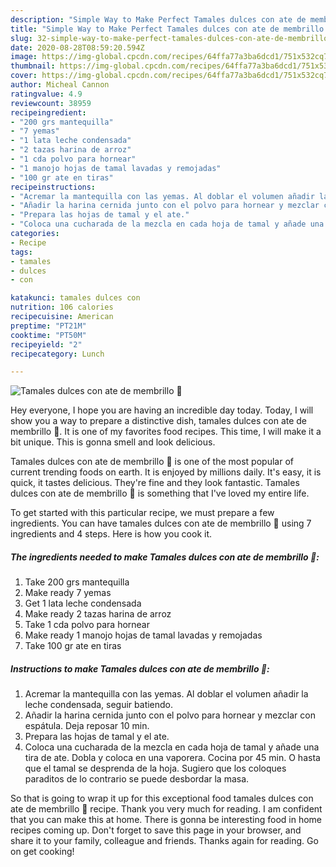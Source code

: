 ```yaml
---
description: "Simple Way to Make Perfect Tamales dulces con ate de membrillo 🍬"
title: "Simple Way to Make Perfect Tamales dulces con ate de membrillo 🍬"
slug: 32-simple-way-to-make-perfect-tamales-dulces-con-ate-de-membrillo
date: 2020-08-28T08:59:20.594Z
image: https://img-global.cpcdn.com/recipes/64ffa77a3ba6dcd1/751x532cq70/tamales-dulces-con-ate-de-membrillo-🍬-foto-principal.jpg
thumbnail: https://img-global.cpcdn.com/recipes/64ffa77a3ba6dcd1/751x532cq70/tamales-dulces-con-ate-de-membrillo-🍬-foto-principal.jpg
cover: https://img-global.cpcdn.com/recipes/64ffa77a3ba6dcd1/751x532cq70/tamales-dulces-con-ate-de-membrillo-🍬-foto-principal.jpg
author: Micheal Cannon
ratingvalue: 4.9
reviewcount: 38959
recipeingredient:
- "200 grs mantequilla"
- "7 yemas"
- "1 lata leche condensada"
- "2 tazas harina de arroz"
- "1 cda polvo para hornear"
- "1 manojo hojas de tamal lavadas y remojadas"
- "100 gr ate en tiras"
recipeinstructions:
- "Acremar la mantequilla con las yemas. Al doblar el volumen añadir la leche condensada, seguir batiendo."
- "Añadir la harina cernida junto con el polvo para hornear y mezclar con espátula. Deja reposar 10 min."
- "Prepara las hojas de tamal y el ate."
- "Coloca una cucharada de la mezcla en cada hoja de tamal y añade una tira de ate. Dobla y coloca en una vaporera. Cocina por 45 min. O hasta que el tamal se desprenda de la hoja. Sugiero que los coloques paraditos de lo contrario se puede desbordar la masa."
categories:
- Recipe
tags:
- tamales
- dulces
- con

katakunci: tamales dulces con 
nutrition: 106 calories
recipecuisine: American
preptime: "PT21M"
cooktime: "PT50M"
recipeyield: "2"
recipecategory: Lunch

---
```



![Tamales dulces con ate de membrillo 🍬](https://img-global.cpcdn.com/recipes/64ffa77a3ba6dcd1/751x532cq70/tamales-dulces-con-ate-de-membrillo-🍬-foto-principal.jpg)

Hey everyone, I hope you are having an incredible day today. Today, I will show you a way to prepare a distinctive dish, tamales dulces con ate de membrillo 🍬. It is one of my favorites food recipes. This time, I will make it a bit unique. This is gonna smell and look delicious.

Tamales dulces con ate de membrillo 🍬 is one of the most popular of current trending foods on earth. It is enjoyed by millions daily. It's easy, it is quick, it tastes delicious. They're fine and they look fantastic. Tamales dulces con ate de membrillo 🍬 is something that I've loved my entire life.




To get started with this particular recipe, we must prepare a few ingredients. You can have tamales dulces con ate de membrillo 🍬 using 7 ingredients and 4 steps. Here is how you cook it.

<!--inarticleads1-->

##### The ingredients needed to make Tamales dulces con ate de membrillo 🍬:

1. Take 200 grs mantequilla
1. Make ready 7 yemas
1. Get 1 lata leche condensada
1. Make ready 2 tazas harina de arroz
1. Take 1 cda polvo para hornear
1. Make ready 1 manojo hojas de tamal lavadas y remojadas
1. Take 100 gr ate en tiras




<!--inarticleads2-->

##### Instructions to make Tamales dulces con ate de membrillo 🍬:

1. Acremar la mantequilla con las yemas. Al doblar el volumen añadir la leche condensada, seguir batiendo.
1. Añadir la harina cernida junto con el polvo para hornear y mezclar con espátula. Deja reposar 10 min.
1. Prepara las hojas de tamal y el ate.
1. Coloca una cucharada de la mezcla en cada hoja de tamal y añade una tira de ate. Dobla y coloca en una vaporera. Cocina por 45 min. O hasta que el tamal se desprenda de la hoja. Sugiero que los coloques paraditos de lo contrario se puede desbordar la masa.




So that is going to wrap it up for this exceptional food tamales dulces con ate de membrillo 🍬 recipe. Thank you very much for reading. I am confident that you can make this at home. There is gonna be interesting food in home recipes coming up. Don't forget to save this page in your browser, and share it to your family, colleague and friends. Thanks again for reading. Go on get cooking!
